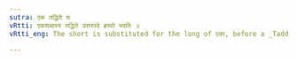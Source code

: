 ```yaml
---
sutra: एक तद्धिते च
vRtti: एकशब्दस्य तद्धिते उत्तरपदे ह्रस्वो भवति ॥
vRtti_eng: The short is substituted for the long of एका, before a _Taddhita_ affix, and when a second member follows.

---
```

